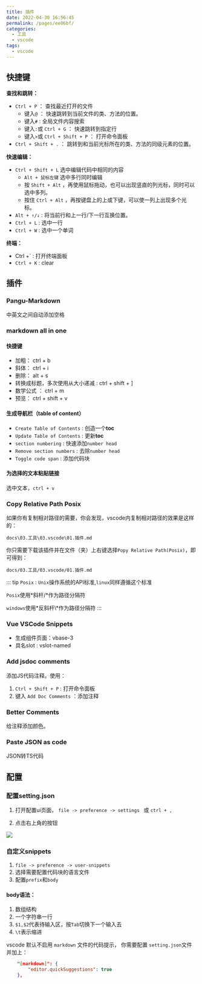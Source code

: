 ```yaml
---
title: 插件
date: 2022-04-30 16:56:45
permalink: /pages/ee06bf/
categories:
  - 工具
  - vscode
tags:
  - vscode
---
```


## 快捷键

**查找和跳转：**

- `Ctrl + P` ： 查找最近打开的文件 
  - 键入`@` ： 快速跳转到当前文件的类、方法的位置。
  - 键入`#` :  全局文件内容搜索
  - 键入`:`或 `Ctrl + G` ： 快速跳转到指定行
  - 键入`>`或 `Ctrl + Shift + P` ： 打开命令面板
- `Ctrl + Shift + .` ： 跳转到和当前光标所在的类、方法的同级元素的位置。

**快速编辑：**

- `Ctrl + Shift + L`  选中编辑代码中相同的内容
  - `Alt + 鼠标左键`  选中多行同时编辑
  - 按 `Shift + Alt` ，再使用鼠标拖动，也可以出现竖直的列光标，同时可以选中多列。
  - 按住 `Ctrl + Alt` ，再按键盘上的上或下键，可以使一列上出现多个光标。
- `Alt + ↑/↓` : 将当前行和上一行/下一行互换位置。 
- `Ctrl + L` : 选中一行
- `Ctrl + W` : 选中一个单词

**终端：**
- Ctrl +` : 打开终端面板
- `Ctrl + K` : clear 

## 插件

### Pangu-Markdown

中英文之间自动添加空格

### markdown all in one

#### 快捷键

-    加粗： ctrl + b
-    斜体： ctrl + i
-    删除： alt + s
-    转换成标题，多次使用从大小递减 : ctrl + shift + ]
-    数学公式 ： ctrl + m
-    预览： ctrl + shift + v

#### 生成导航栏（table of content）


- `Create Table of Contents` : 创造一个**toc**
- `Update Table of Contents` : 更新**toc**
- `section numbering` :  快速添加`number head` 
- `Remove section numbers` : 去除`number head`
- `Toggle code span` : 添加代码块

#### 为选择的文本粘贴链接

选中文本，`ctrl + v`

 
###  Copy Relative Path Posix

如果你有复制相对路径的需要，你会发现，vscode内复制相对路径的效果是这样的：

`docs\03.工具\03.vscode\01.插件.md`

你只需要下载该插件并在文件（夹）上右键选择`Popy Relative Path(Posix)`，即可得到：

`docs/03.工具/03.vscode/01.插件.md`

::: tip 
`Posix` : `Unix`操作系统的API标准,`linux`同样遵循这个标准

`Posix`使用*斜杆/*作为路径分隔符

`windows`使用*反斜杆\\*作为路径分隔符
:::

### Vue VSCode Snippets

- 生成组件页面：vbase-3
- 具名slot : vslot-named

### Add jsdoc comments

添加JS代码注释。使用：
1. `Ctrl + Shift + P` : 打开命令面板
2. 键入 `Add Doc Comments` ：添加注释

### Better Comments

给注释添加颜色。

### Paste JSON as code

JSON转TS代码

## 配置

### 配置setting.json

1.   打开配置ui页面，
`file -> preference -> settings ` 或 `ctrl + ,`

2. 点击右上角的按钮

![](https://linyc.oss-cn-beijing.aliyuncs.com/20220516115229.png)

### 自定义snippets

1.  `file -> preference -> user-snippets`
2.  选择需要配置代码块的语言文件
3. 配置`prefix`和`body`

#### body语法：
1.  数组结构
2.  一个字符串一行
3.  `$1,$2`代表待输入区，按`Tab`切换下一个输入去
4.  `\t`表示缩进

vscode 默认不启用 `markdown` 文件的代码提示， 你需要配置 `setting.json`文件并加上：
```json
    "[markdown]": {
        "editor.quickSuggestions": true
    },
```